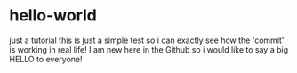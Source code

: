 # hello-world
just a tutorial
this is just a simple test so i can exactly see how the 'commit' is working in real life! I am new here in the Github so i would like to say a big HELLO to everyone!
